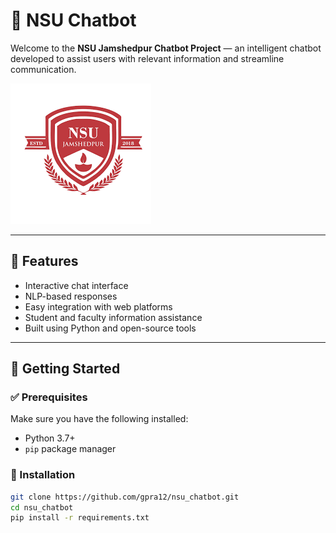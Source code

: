 # 🤖 NSU Chatbot

Welcome to the **NSU Jamshedpur Chatbot Project** — an intelligent chatbot developed to assist users with relevant information and streamline communication.

![NSU Logo](https://github.com/gpra12/nsu_chatbot/blob/main/images.png?raw=true)

---

## 📌 Features

- Interactive chat interface
- NLP-based responses
- Easy integration with web platforms
- Student and faculty information assistance
- Built using Python and open-source tools

---

## 🚀 Getting Started

### ✅ Prerequisites

Make sure you have the following installed:

- Python 3.7+
- `pip` package manager

### 🔧 Installation

```bash
git clone https://github.com/gpra12/nsu_chatbot.git
cd nsu_chatbot
pip install -r requirements.txt



